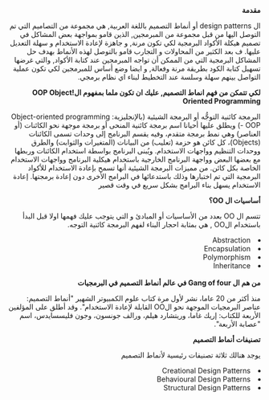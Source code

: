 <div dir="rtl">
<b>مقدمة</b>

ال design patterns  أو أنماط التصميم باللغة العربية, هي مجموعة من التصاميم التي تم التوصل اليها من قبل مجموعة من المبرمجين, الذين قامو بمواجهة بعض المشاكل في تصميم هيكلة الأكواد البرمجية لكي تكون مرنة, و جاهزة لإعادة الاستخدام و سهلة التعديل عليها.
ف بعد الكثير من المحاولات و التجارب قامو بالتوصل لهذه الأنماط بهدف حل المشاكل البرمجية التي من الممكن أن تواجه المبرمجين عند كتابة الأكواد, والتي غرضها تسهيل كتابة الكود بطريقة مرنة وفعالة, و ايضا وضع أساس للمبرمجين لكي تكون عملية التواصل بينهم سهلة وسلسة عند التخطيط لبناء اي نظام برمجي.&#x202b;
  

  <b>لكي تتمكن من فهم انماط التصميم, عليك ان تكون ملما بمفهوم ال!OOP Object Oriented Programming </b>
  
  البرمجة كائنية التوجُّه أو البرمجة الشيئية (بالإنجليزية: Object-oriented programming - OOP)‏ ويطلق عليها أحيانا اسم برمجة كائنية المنحى أو برمجة موجهة نحو الكائنات (أو العناصر) وهي نمط برمجة متقدم، وفيه يقسم البرنامج إلى وحدات تسمى الكائنات (Objects)، كل كائن هو حزمة (تعليب) من البيانات (المتغيرات والثوابت) والطرق ووحدات التنظيم وواجهات الاستخدام. ويُبنى البرنامج بواسطة استخدام الكائنات وربطها مع بعضها البعض وواجهة البرنامج الخارجية باستخدام هيكلية البرنامج وواجهات الاستخدام الخاصة بكل كائن. من مميزات البرمجة الشيئية أنها تسمح بإعادة الاستخدام للأكواد البرمجية التي تم اختبارها وذلك باستدعائها في البرامج الأخرى دون إعادة برمجتها. إعادة الاستخدام يسهل بناء البرامج بشكل سريع في وقت قصير
  
  <b>أساسيات ال OO؟ </b>
  
  تتسم ال OO  بعدد من الأساسيات  أو المبادئ و التي يتوجب عليك فهمها اولا قبل البدأ باستخدام الOO , هي بمثابة احجار البناء لفهم البرمجة كائنية التوجه.
  <li>Abstraction</li>
  <li>Encapsulation</li>
  <li>Polymorphism</li>
  <li>Inheritance</li>
  
  <br>
  <b>من هم ال Gang of four في عالم أنماط التصميم في البرمجيات</b>
  
  
  منذ أكثر من 20 عاما، نشر لأول مرة كتاب علوم الكمبيوتر الشهير "أنماط التصميم: عناصر البرمجيات الموجهة نحو الOO القابلة لإعادة الاستخدام". وقد أطلق على المؤلفين الأربعة للكتاب: إريك غاما، وريتشارد هيلم، ورالف جونسون، وجون فليسسايدس، اسم "عصابة الأربعة".
  
  
   <b>تصنيفات أنماط التصميم</b>
  
  يوجد هنالك ثلاثة تصنيفات رئيسية لأنماط التصميم
   <li>Creational Design Patterns</li>
  <li>Behavioural Design Patterns</li>
  <li>Structural Design Patterns</li>
</div>


